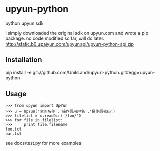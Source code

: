 # upyun-python

python upyun sdk

i simply downloaded the original sdk on upyun.com and wrote a pip package. no code modified so far, will do later.
http://static.b0.upaiyun.com/upyunapi/upyun-python-api.zip

## Installation

pip install -e git://github.com/UniIsland/upyun-python.git#egg=upyun-python

## Usage

	>>> from upyun import UpYun
	>>> u = UpYun('空间名称','操作员用户名','操作员密码')
	>>> filelist = u.readDir('/foo/')
	>>> for file in filelist:
	>>> 	print file.filename
	foo.txt
	bar.txt

see docs/test.py for more examples

